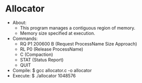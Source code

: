 # Allocator  

<ul>
   <li> About:
      <ul> 
         <li> This program manages a contiguous region of memory. </li>
         <li> Memory size specified at execution. </li> 
      </ul> 
   </li>
   <li> Commands:
      <ul> 
         <li> RQ P1 200600 B (Request ProcessName Size Approach) </li>
   	   <li> RL P0 (Release ProcessName) </li>  
         <li> C (Compaction) </li>  
         <li> STAT (Status Report) </li>  
         <li> QUIT </li>
      </ul>
   </li>
   <li> Compile: $ gcc allocator.c -o allocator </li>
   <li> Execute: $ ./allocator 1048576 </li>
 </ul>  
  
